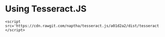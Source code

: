 # Using Tesseract.JS

	<script src='https://cdn.rawgit.com/naptha/tesseract.js/a01d2a2/dist/tesseract.js'></script>

